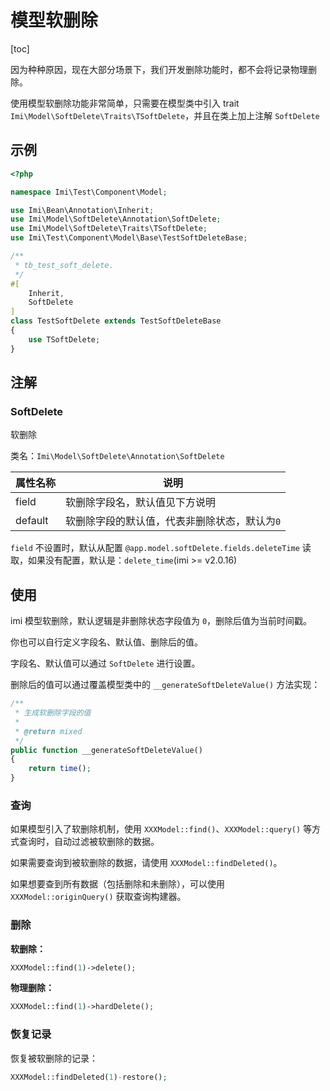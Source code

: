 # 模型软删除

[toc]

因为种种原因，现在大部分场景下，我们开发删除功能时，都不会将记录物理删除。

使用模型软删除功能非常简单，只需要在模型类中引入 trait `Imi\Model\SoftDelete\Traits\TSoftDelete`，并且在类上加上注解 `SoftDelete`

## 示例

```php
<?php

namespace Imi\Test\Component\Model;

use Imi\Bean\Annotation\Inherit;
use Imi\Model\SoftDelete\Annotation\SoftDelete;
use Imi\Model\SoftDelete\Traits\TSoftDelete;
use Imi\Test\Component\Model\Base\TestSoftDeleteBase;

/**
 * tb_test_soft_delete.
 */
#[
    Inherit,
    SoftDelete
]
class TestSoftDelete extends TestSoftDeleteBase
{
    use TSoftDelete;
}
```

## 注解

### SoftDelete

软删除

类名：`Imi\Model\SoftDelete\Annotation\SoftDelete`

| 属性名称 | 说明 |
| ------------ | ------------ 
| field | 软删除字段名，默认值见下方说明 |
| default | 软删除字段的默认值，代表非删除状态，默认为`0` |

`field` 不设置时，默认从配置 `@app.model.softDelete.fields.deleteTime` 读取，如果没有配置，默认是：`delete_time`(imi >= v2.0.16)

## 使用

imi 模型软删除，默认逻辑是非删除状态字段值为 `0`，删除后值为当前时间戳。

你也可以自行定义字段名、默认值、删除后的值。

字段名、默认值可以通过 `SoftDelete` 进行设置。

删除后的值可以通过覆盖模型类中的 `__generateSoftDeleteValue()` 方法实现：

```php
/**
 * 生成软删除字段的值
 *
 * @return mixed
 */
public function __generateSoftDeleteValue()
{
    return time();
}
```

### 查询

如果模型引入了软删除机制，使用 `XXXModel::find()`、`XXXModel::query()` 等方式查询时，自动过滤被软删除的数据。

如果需要查询到被软删除的数据，请使用 `XXXModel::findDeleted()`。

如果想要查到所有数据（包括删除和未删除），可以使用 `XXXModel::originQuery()` 获取查询构建器。

### 删除

**软删除：**

```php
XXXModel::find(1)->delete();
```

**物理删除：**

```php
XXXModel::find(1)->hardDelete();
```

### 恢复记录

恢复被软删除的记录：

```php
XXXModel::findDeleted(1)-restore();
```
